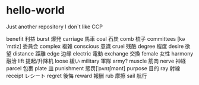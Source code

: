 # hello-world
Just another repository
I don`t like CCP

benefit 利益
burst 爆発
carriage 馬車
coal 石炭
comb 梳子
committees [kəˈmɪtiz] 委員会
complex 複雑
conscious 意識
cruel 残酷
degree 程度
desire 欲望
distance 距離
edge 边缘
electric 電動
exchange 交換
female 女性
harmony 融洽
lift 提起/升降机
loose 緩い
military 軍隊 army?
muscle 筋肉
nerve 神経
parcel 包裹
plate 皿
punishment 惩罚[ˈpʌnɪʃmənt]
purpose 目的
ray 射線
receipt レシート
regret 後悔
reward 報酬
rub 摩擦
sail 航行


